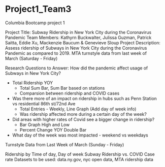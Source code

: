 # Project1_Team3
Columbia Bootcamp project 1


Project Title: Subway Ridership in New York City during the Coronavirus Pandemic
Team Members: Kathyrn Buckwalter, Julissa Guzman, Patrick Saitta, Eddie Xu, Mackenzie Baucum & Genevieve Sloup
Project Description: Assess ridership of Subways in New York City during the Coronavirus Pandemic as compared to 2019. 
MTA turnstyle data from last week of March (Saturday - Friday)

Research Questions to Answer:
How did the pandemic affect usage of Subways in New York City?
- Total Ridership YOY 
    - Total Sum Bar, Sum Bar based on stations
    - Comparsion between ridership and COVID cases
- Was there more of an impact on ridership in hubs such as Penn Station vs residential 86th st/72nd Ave
    - Total Entries - Weekly, Line Graph (Add day of week info)
    - Was ridership affected more during a certain day of the week?
- Did areas with higher rates of Covid see a bigger change in ridership?
    - Bar Graph High and Low
    - Percent Change YOY Double Bar
- What day of the week was most impacted - weekend vs weekdays

Turnstyle Data from Last Week of March (Sunday - Friday)

Ridership by Time of day, Day of week
Subway Ridership vs. COVID Case rate
Datasets to be used: data.ny.gov, nyc open data, MTA ridership data 
